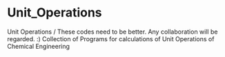 # Unit_Operations
Unit Operations / These codes need to be better. Any collaboration will be regarded. :)
Collection of Programs for calculations of Unit Operations of Chemical Engineering 
